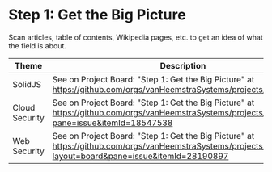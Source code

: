 # Step 1: Get the Big Picture

Scan articles, table of contents, Wikipedia pages, etc. to get an idea of what the field is about.

| Theme | Description |
| -- | -- |
| SolidJS | See on Project Board: "Step 1: Get the Big Picture" at https://github.com/orgs/vanHeemstraSystems/projects/35/views/1 |
| Cloud Security | See on Project Board: "Step 1: Get the Big Picture" at https://github.com/orgs/vanHeemstraSystems/projects/9/views/1?pane=issue&itemId=18547538 |
| Web Security | See on Project Board: "Step 1: Get the Big Picture" at https://github.com/orgs/vanHeemstraSystems/projects/16/views/1?layout=board&pane=issue&itemId=28190897 |
